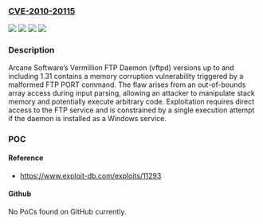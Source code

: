 ### [CVE-2010-20115](https://cve.mitre.org/cgi-bin/cvename.cgi?name=CVE-2010-20115)
![](https://img.shields.io/static/v1?label=Product&message=Vermillion%20FTP%20Daemon&color=blue)
![](https://img.shields.io/static/v1?label=Version&message=*%20&color=brightgreen)
![](https://img.shields.io/static/v1?label=Vulnerability&message=CWE-704%20Incorrect%20Type%20Conversion%20or%20Cast&color=brightgreen)
![](https://img.shields.io/static/v1?label=Vulnerability&message=CWE-787%20Out-of-bounds%20Write&color=brightgreen)

### Description

Arcane Software’s Vermillion FTP Daemon (vftpd) versions up to and including 1.31 contains a memory corruption vulnerability triggered by a malformed FTP PORT command. The flaw arises from an out-of-bounds array access during input parsing, allowing an attacker to manipulate stack memory and potentially execute arbitrary code. Exploitation requires direct access to the FTP service and is constrained by a single execution attempt if the daemon is installed as a Windows service.

### POC

#### Reference
- https://www.exploit-db.com/exploits/11293

#### Github
No PoCs found on GitHub currently.

